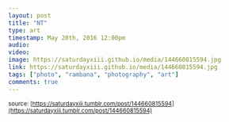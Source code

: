 ```yaml
---
layout: post
title: "NT"
type: art
timestamp: May 20th, 2016 12:00pm
audio: 
video: 
image: https://saturdayxiii.github.io/media/144660815594.jpg
link: https://saturdayxiii.github.io/media/144660815594.jpg
tags: ["photo", "rambana", "photography", "art"]
comments: true
---
```


<small>source: [https://saturdayxiii.tumblr.com/post/144660815594](https://saturdayxiii.tumblr.com/post/144660815594)</small>